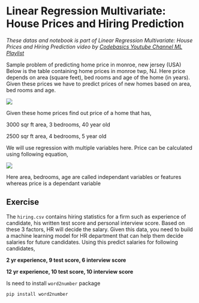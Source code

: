 # Linear Regression Multivariate: House Prices and Hiring Prediction

<em>These datas and notebook is part of Linear Regression Multivariate: House Prices and Hiring Prediction video by [Codebasics Youtube Channel ML Playlist](https://www.youtube.com/watch?v=J_LnPL3Qg70&list=PLeo1K3hjS3uvCeTYTeyfe0-rN5r8zn9rw&index=3)</em>

Sample problem of predicting home price in monroe, new jersey (USA)
Below is the table containing home prices in monroe twp, NJ. Here price depends on area (square feet), bed rooms and age of the home (in years). Given these prices we have to predict prices of new homes based on area, bed rooms and age.

<img src="https://github.com/codebasics/py/blob/master/ML/2_linear_reg_multivariate/homeprices.jpg?raw=true">

Given these home prices find out price of a home that has,

3000 sqr ft area, 3 bedrooms, 40 year old

2500 sqr ft area, 4 bedrooms, 5 year old

We will use regression with multiple variables here. Price can be calculated using following equation,

<img src="https://github.com/codebasics/py/blob/master/ML/2_linear_reg_multivariate/home_equation.jpg?raw=true">


Here area, bedrooms, age are called independant variables or features whereas price is a dependant variable

## Exercise
The `hiring.csv` contains hiring statistics for a firm such as experience of candidate, his written test score and personal interview score. Based on these 3 factors, HR will decide the salary. Given this data, you need to build a machine learning model for HR department that can help them decide salaries for future candidates. Using this predict salaries for following candidates,

<strong>2 yr experience, 9 test score, 6 interview score</strong>

<strong>12 yr experience, 10 test score, 10 interview score</strong>

Is need to install `word2number` package

`pip install word2number`
